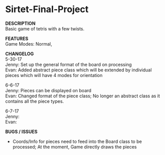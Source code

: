 # Sirtet-Final-Project

<b>DESCRIPTION</b> <br>
Basic game of tetris with a few twists.

<b>FEATURES</b> <br>
Game Modes: Normal,

<b>CHANGELOG</b> <br>
5-30-17
  <br> Jenny: Set up the general format of the board on processing
  <br> Evan: Added abstract piece class which will be extended by individual pieces which will have 4 modes for orientation

6-6-17
  <br> Jenny: Pieces can be displayed on board
  <br> Evan: Changed format of the piece class; No longer an abstract class as it contains all the piece types.
  
6-7-17
  <br> Jenny: 
  <br> Evan: 
  
<b>BUGS / ISSUES</b>
- Coords/Info for pieces need to feed into the Board class to be processed; At the moment, Game directly draws the pieces
